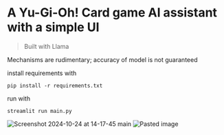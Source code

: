 # **A Yu-Gi-Oh! Card game AI assistant with a simple UI**

> Built with Llama

Mechanisms are rudimentary; accuracy of model is not guaranteed

install requirements with
```
pip install -r requirements.txt
```
run with 
```
streamlit run main.py
```

![Screenshot 2024-10-24 at 14-17-45 main](https://github.com/user-attachments/assets/04dc815d-fb41-44f3-a131-687335f14be7)
![Pasted image](https://github.com/user-attachments/assets/6688dedf-ec10-4ffc-8642-366724fbf915)
